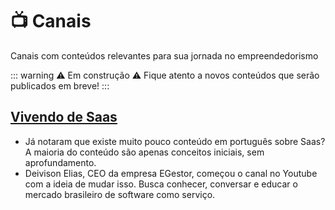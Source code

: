 # 📺 Canais

Canais com conteúdos relevantes para sua jornada no empreendedorismo

::: warning ⚠️ Em construção ⚠️
Fique atento a novos conteúdos que serão publicados em breve!
:::

## [Vivendo de Saas](https://www.youtube.com/c/VivendodeSaas)
- Já notaram que existe muito pouco conteúdo em português sobre Saas? A maioria do conteúdo são apenas conceitos iniciais, sem aprofundamento.
- Deivison Elias, CEO da empresa EGestor, começou o canal no Youtube com a ideia de mudar isso. Busca conhecer,  conversar e educar o mercado brasileiro de software como serviço.